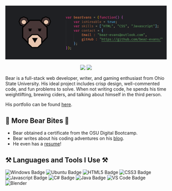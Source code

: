 <p align="center">
<img src="bear-banner.png">
</p>

<p align="center">
<a href="mailto:bear-evans@outlook.com"><img src="https://img.shields.io/badge/Gmail-D14836?style=for-the-badge&logo=gmail&logoColor=white" /></a>   <a href="https://www.linkedin.com/in/bear-evans/"><img src="https://img.shields.io/badge/LinkedIn-0077B5?style=for-the-badge&logo=linkedin&logoColor=white" /></a>
</p>

Bear is a full-stack web developer, writer, and gaming enthusiast from Ohio State University. His ideal project includes crisp design, well-commented code, and fun problems to solve. When not writing code, he spends his time weightlifting, brewing ciders, and talking about himself in the third person.

His portfolio can be found <a href="https://bear-evans.github.io/portfolio/">here</a>.

## 🐻 More Bear Bites 🐻

- Bear obtained a certificate from the OSU Digital Bootcamp.
- Bear writes about his coding adventures on his <a href="https://bear-evans.hashnode.dev/">blog</a>.
- He even has a <a href="https://docs.google.com/document/d/1OMPMXa_rnMUbPA0EmieLSSL9zN1gF_hok8jmKR1xD0Y/edit?usp=sharing">resume</a>!

## ⚒️ Languages and Tools I Use ⚒️

![Windows Badge](https://img.shields.io/static/v1?label=OS&message=Windows&color=blue&logo=windows)
![Ubuntu Badge](https://img.shields.io/static/v1?label=OS&message=Ubuntu&color=orange&logo=ubuntu)
![HTML5 Badge](https://img.shields.io/static/v1?label=Code&message=HTML5&color=orange&logo=html5)
![CSS3 Badge](https://img.shields.io/static/v1?label=Code&message=CSS3&color=blue&logo=css3)
![Javascript Badge](https://img.shields.io/static/v1?label=Code&message=Javascript&color=yellow&logo=javascript)
![C# Badge](https://img.shields.io/static/v1?label=Code&message=C%23&color=purple&logo=c-sharp)
![Java Badge](https://img.shields.io/static/v1?label=Code&message=Java&color=orange&logo=java)
![VS Code Badge](https://img.shields.io/badge/Editor-Visual_Studio_Code-blue?logo=visual-studio-code)
![Blender](https://img.shields.io/static/v1?label=Tool&message=Blender&color=orange&logo=blender)
